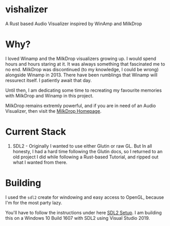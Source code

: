 # vishalizer

A Rust based Audio Visualizer inspired by WinAmp and MilkDrop

# Why?

I loved Winamp and the MilkDrop visualizers growing up. I would spend hours and hours staring at it. It was always something that fascinated me to no end. MilkDrop was discontinued (to my knowledge, I could be wrong) alongside Winamp in 2013. There have been rumblings that Winamp will ressurect itself. I patiently await that day. 

Until then, I am dedicating some time to recreating my favourite memories with MilkDrop and Winamp in this project. 

MilkDrop remains extremly powerful, and if you are in need of an Audio Visualizer, then visit the [MilkDrop Homepage](www.geisswerks.com/milkdrop/).

# Current Stack

1. SDL2 - Originally I wanted to use either Glutin or raw GL. But In all honesty, I had a hard time following the Glutin docs, so I returned to  an old project I did while following a Rust-based Tutorial, and ripped out what I wanted from there.

# Building

I used the `sdl2` create for windowing and easy access to OpenGL, because I'm for the most party lazy.

You'll have to follow the instructions under here [SDL2 Setup](https://github.com/Rust-SDL2/rust-sdl2#windows-msvc). I am building this on a Windows 10 Build 1607 with SDL2 using Visual Studio 2019.
